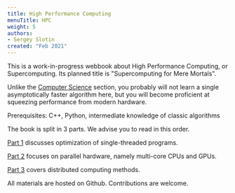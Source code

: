 ```yaml
---
title: High Performance Computing
menuTitle: HPC
weight: 5
authors:
- Sergey Slotin
created: "Feb 2021" 
---
```


This is a work-in-progress webbook about High Performance Computing, or Supercomputing. Its planned title is "Supercomputing for Mere Mortals".

Unlike the [Computer Science](/cs) section, you probably will not learn a single asymptotically faster algorithm here, but you will become proficient at squeezing performance from modern hardware.

Prerequisites: C++, Python, intermediate knowledge of classic algorithms

The book is split in 3 parts. We advise you to read in this order.

[Part 1](cpu) discusses optimization of single-threaded programs.

[Part 2](parallel) focuses on parallel hardware, namely multi-core CPUs and GPUs.

[Part 3](distributed) covers distributed computing methods.

All materials are hosted on Github. Contributions are welcome.
